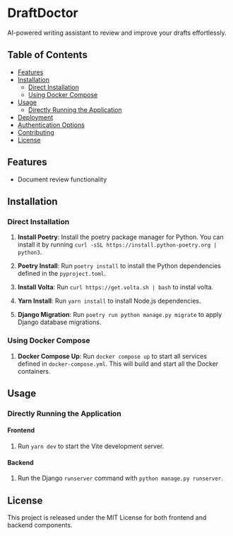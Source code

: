 # DraftDoctor
AI-powered writing assistant to review and improve your drafts effortlessly.


## Table of Contents
- [Features](#features)
- [Installation](#installation)
    - [Direct Installation](#direct-installation)
    - [Using Docker Compose](#using-docker-compose)
- [Usage](#usage)
    - [Directly Running the Application](#directly-running-the-application)
- [Deployment](#deployment)
- [Authentication Options](#authentication-options)
- [Contributing](#contributing)
- [License](#license)

## Features

- Document review functionality

## Installation

### Direct Installation

1. **Install Poetry**: Install the poetry package manager for Python. You can install it by running `curl -sSL https://install.python-poetry.org | python3`.

2. **Poetry Install**: Run `poetry install` to install the Python dependencies defined in the `pyproject.toml`.

3. **Install Volta**: Run `curl https://get.volta.sh | bash` to instal volta.

4. **Yarn Install**: Run `yarn install` to install Node.js dependencies.

5. **Django Migration**: Run `poetry run python manage.py migrate` to apply Django database migrations.

### Using Docker Compose

1. **Docker Compose Up**: Run `docker compose up` to start all services defined in `docker-compose.yml`. This will build and start all the Docker containers.

## Usage

### Directly Running the Application

#### Frontend
1. Run `yarn dev` to start the Vite development server.

#### Backend
1. Run the Django `runserver` command with `python manage.py runserver`.

## License

This project is released under the MIT License for both frontend and backend components.

